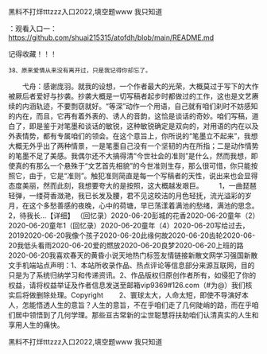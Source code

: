 黑料不打烊tttzzz入口2022,填空题www 我只知道

：观看入口一：https://github.com/shuai215315/atofdh/blob/main/README.md


记得收藏！！！



	38、原来爱情从来没有离开过，只是我记得你却忘了。
　　弋舟：感谢庞羽。就我的设想，一个作者最大的光荣，大概莫过于写下的大作被厥后者爱好与抄袭。抄袭大概是一切写稿者起步时都做过的工作，这也是文艺赓续的内涵轨迹，不要剽窃就好。“等深”动作一个用语，自己就有咱们刹时不妨感知的内在，而且，它再有着外表的、诱人的音韵，这恰是谈话的奇妙。咱们写稿，道白了，即是鉴于对笔墨和谈话的敏锐，这种敏锐确定是双向的，对用语的内在以及外表情势，都有专属咱们的领会。在这个意旨上，你所说的“笔墨立不起来”，我想大概无外乎出了两种情景，一是笔墨自己没有一个坚韧的内在所指；二是动作情势的笔墨不足了美感。我偶尔还不大搞得清“今世社会的准则”是什么，然而我想，即使真的有那么一个悬殊于“文艺首先相貌”的今世准则生存，那么很可惜，你只能按照它，由于，它是“准则”。触犯准则简直是每一个写稿者的天性，说出来也会显得态度美丽，然而此刻，我想要夸大的是按照，这大概越发艰巨。
　　1，一曲琵琶轻弹，一缕荷香潋滟，我已长发及腰，君不见这皎洁的月色轻抚，流光溢彩的岁月，在这个多愁善感的夜晚，心中的荷塘，早已荡漾着满池的愁绪，满池的思念。2，待我长...【详细】
（回忆录）2020-06-20彭城的花香2020-06-20童年（2）2020-06-20童年1（回忆录）2020-06-20童年（4）2020-06-20写给过去，20192020-06-20我像个孩子2020-06-20此缘何故2020-06-20齿轮2020-06-20我低头看雨2020-06-20爱的燃放2020-06-20良梦2020-06-20上班的路2020-06-20我喜欢春天的黄昏小说天地热门标签友情链接新散文网学习强国新散文手机端站点声明：1、本站所收录作品、热点评论等信息部分来源互联网，目的只是为了系统归纳学习和传递资讯。2、作品版权归原创作者所有，如侵犯了你的权益，请将权益举证及作者信息发送至邮箱vip9369#126.com（#为@）我们核实后将做删除处理。Copyright
　　2、寰球太大，人命太短，即使不导演好本人，怎能悟透人生的意旨？人生的意旨，不在乎咱们走了几何陡峭的路，而在乎咱们居中领悟到了几何学理。那些亘古常新的尘世聪慧将扶助咱们认清真实的人生和享用人生的痛快。







黑料不打烊tttzzz入口2022,填空题www 我只知道
